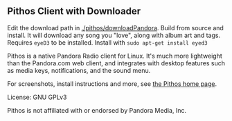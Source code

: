 Pithos Client with Downloader
------

Edit the download path in [./pithos/downloadPandora](./pithos/downloadPandora). Build from source and install. It will download any song you "love", along with album art and tags. Requires `eyeD3` to be installed. Install with `sudo apt-get install eyed3`

Pithos is a native Pandora Radio client for Linux. It's much more lightweight
than the Pandora.com web client, and integrates with desktop features such as media
keys, notifications, and the sound menu.

For screenshots, install instructions and more, see
[the Pithos home page](http://pithos.github.io).

License: GNU GPLv3

Pithos is not affiliated with or endorsed by Pandora Media, Inc.
